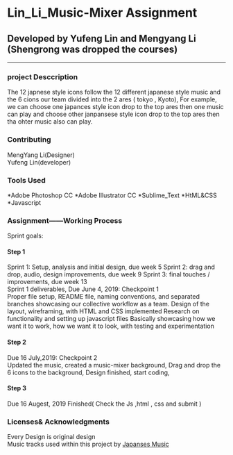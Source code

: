 # Lin_Li_Music-Mixer Assignment 

## Developed by Yufeng Lin and Mengyang Li (Shengrong was dropped the courses)
---------
### project Desccription  
The 12 japnese style icons follow the 12 different japanese style music and the 6 cions our team divided into the
2 ares ( tokyo , Kyoto), For example, we can choose one japances style icon drop to the top ares then one music can play and 
choose other janpansese style icon drop to the top ares then tha ohter music also can play.
### Contributing 
MengYang Li(Designer)<br>
Yufeng Lin(developer)
### Tools Used 
*Adobe Photoshop CC 
*Adobe Illustrator CC
*Sublime_Text 
*HtML&CSS 
*Javascript

### Assignment——Working Process 
Sprint goals: <br>
#### Step 1 
Sprint 1: Setup, analysis and initial design, due week 5 Sprint 2: drag and drop, audio, design improvements, due week 9 Sprint 3: final touches / improvements, due week 13
<br>
Sprint 1 deliverables, Due June 4, 2019: Checkpoint 1
<br>
Proper file setup, README file, naming conventions, and separated branches showcasing our collective workflow as a team. Design of the layout, wireframing, with HTML and CSS implemented Research on functionality and setting up javascript files Basically showcasing how we want it to work, how we want it to look, with testing and experimentation
<br>

#### Step 2 
Due 16 July,2019: Checkpoint 2
<br>
Updated the music, created a music-mixer background, Drag and drop the 6 icons to the background, Design finished, start coding,
<br>

#### Step 3 
Due 16 Augest, 2019 Finished( Check the Js ,html , css and submit  )

### Licenses& Acknowledgments
Every Design is original design 
<br>
Music tracks used within this project by [Japanses Music](http://jpop.xyz/)
